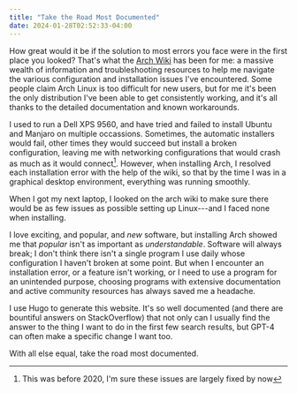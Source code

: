 ```yaml
---
title: "Take the Road Most Documented"
date: 2024-01-28T02:52:33-04:00
---
```

How great would it be if the solution to most errors you face were in the first place you looked? That's what the [Arch Wiki](https://wiki.archlinux.org/) has been for me: a massive wealth of information and troubleshooting resources to help me navigate the various configuration and installation issues I've encountered. Some people claim Arch Linux is too difficult for new users, but for me it's been the only distribution I've been able to get consistently working, and it's all thanks to the detailed documentation and known workarounds.

I used to run a Dell XPS 9560, and have tried and failed to install Ubuntu and Manjaro on multiple occassions. Sometimes, the automatic installers would fail, other times they would succeed but install a broken configuration, leaving me with networking configurations that would crash as much as it would connect[^1]. However, when installing Arch, I resolved each installation error with the help of the wiki, so that by the time I was in a graphical desktop environment, everything was running smoothly.

[^1]: This was before 2020, I'm sure these issues are largely fixed by now

When I got my next laptop, I looked on the arch wiki to make sure there would be as few issues as possible setting up Linux---and I faced none when installing.

I love exciting, and popular, and *new* software, but installing Arch showed me that *popular* isn't as important as *understandable*. Software will always break; I don't think there isn't a single program I use daily whose configuration I haven't broken at some point. But when I encounter an installation error, or a feature isn't working, or I need to use a program for an unintended purpose, choosing programs with extensive documentation and active community resources has always saved me a headache.

I use Hugo to generate this website. It's so well documented (and there are bountiful answers on StackOverflow) that not only can I usually find the answer to the thing I want to do in the first few search results, but GPT-4 can often make a specific change I want too.

With all else equal, take the road most documented.
